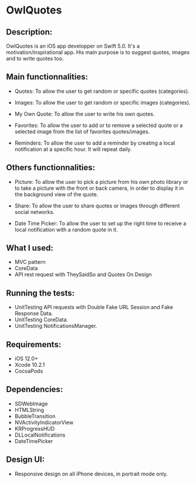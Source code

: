 # OwlQuotes

## Description:

OwlQuotes is an iOS app developper on Swift 5.0. It's a motivation/inspirational app.
His main purpose is to suggest quotes, images and to write quotes too.

## Main functionnalities:

- Quotes: To allow the user to get random or specific quotes (categories).

- Images: To allow the user to get random or specific images (categories).

- My Own Quote: To allow the user to write his own quotes.

- Favorites: To allow the user to add or to remove a selected quote or a selected image from the list of favorites quotes/images.

- Reminders: To allow the user to add a reminder by creating a local notification at a specific hour. It will repeat daily.

## Others functionnalities:

- Picture: To allow the user to pick a picture from his own photo library or to take a picture with the front or back camera, in order to display it in the background view of the quote.

- Share: To allow the user to share quotes or images through different social networks.

- Date Time Picker: To allow the user to set up the right time to receive a local notification with a random quote in it.

## What I used:

- MVC pattern
- CoreData
- API rest request with TheySaidSo and Quotes On Design

## Running the tests:
- UnitTesting API requests with Double Fake URL Session and Fake Response Data.
- UnitTesting CoreData.
- UnitTesting NotificationsManager.

## Requirements:

- iOS 12.0+
- Xcode 10.2.1
- CocoaPods 

## Dependencies:

- SDWebImage
- HTMLString
- BubbleTransition
- NVActivityIndicatorView
- KRProgressHUD
- DLLocalNotifications
- DateTimePicker

## Design UI:

- Responsive design on all iPhone devices, in portrait mode only.
